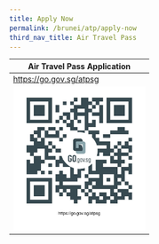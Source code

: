 ```yaml
---
title: Apply Now
permalink: /brunei/atp/apply-now
third_nav_title: Air Travel Pass
---
```


<table style="width:50%;">
  <thead>
    <tr>
      <th>Air Travel Pass Application</th>
    </tr>
  </thead>
  <tbody>
    <tr>
      <td><a href="https://go.gov.sg/atpsg">https://go.gov.sg/atpsg</a></td>
    </tr>
    <tr>
      <td><a href="https://go.gov.sg/atpsg"><img src="/images/qr-atpsg.png" alt="https://go.gov.sg/atpsg" title="https://go.gov.sg/atpsg"></a></td>
    </tr>
  </tbody>
</table>
